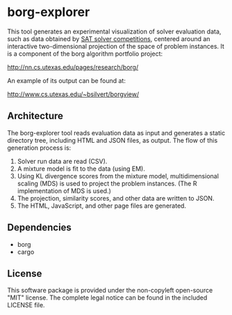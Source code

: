 borg-explorer
=============

This tool generates an experimental visualization of solver evaluation data,
such as data obtained by [SAT solver
competitions](http://www.satcompetition.org/), centered around an interactive
two-dimensional projection of the space of problem instances. It is a component
of the borg algorithm portfolio project:

http://nn.cs.utexas.edu/pages/research/borg/

An example of its output can be found at:

http://www.cs.utexas.edu/~bsilvert/borgview/

Architecture
------------

The borg-explorer tool reads evaluation data as input and generates a static
directory tree, including HTML and JSON files, as output. The flow of this
generation process is:

1. Solver run data are read (CSV).
2. A mixture model is fit to the data (using EM).
3. Using KL divergence scores from the mixture model, multidimensional scaling
   (MDS) is used to project the problem instances. (The R implementation of MDS
   is used.)
4. The projection, similarity scores, and other data are written to JSON.
5. The HTML, JavaScript, and other page files are generated.

Dependencies
------------

- borg
- cargo

License
-------

This software package is provided under the non-copyleft open-source "MIT"
license. The complete legal notice can be found in the included LICENSE file.

